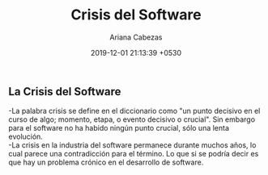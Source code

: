 ﻿---
layout: post
title:  "Crisis del Software"
date:   2019-12-01 21:13:39 +0530
author: Ariana Cabezas
---
<h2>La Crisis del Software</h2>
  <p>-La palabra crisis se define en el diccionario como "un punto decisivo en el curso de algo; momento, etapa, o evento decisivo o crucial". Sin embargo para el software no ha habido ningún punto crucial, sólo una lenta evolución.<br>
  -La crisis en la industria del software permanece durante muchos años, lo cual parece una contradicción para el término. Lo que si se podría decir es que hay un problema crónico en el desarrollo de software.</p>
  
